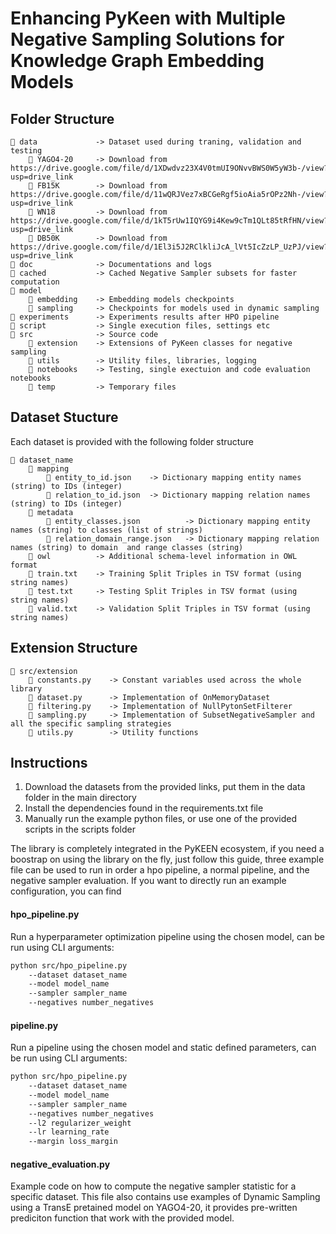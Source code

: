 # Enhancing PyKeen with Multiple Negative Sampling Solutions for Knowledge Graph Embedding Models

## Folder Structure

```
📁 data             -> Dataset used during traning, validation and testing
    📁 YAGO4-20     -> Download from https://drive.google.com/file/d/1XDwdvz23X4V0tmUI9ONvvBWS0W5yW3b-/view?usp=drive_link
    📁 FB15K        -> Download from https://drive.google.com/file/d/11wQRJVez7xBCGeRgf5ioAia5rOPz2Nh-/view?usp=drive_link
    📁 WN18         -> Download from https://drive.google.com/file/d/1kT5rUw1IQYG9i4Kew9cTm1QLt85tRfHN/view?usp=drive_link
    📁 DB50K        -> Download from https://drive.google.com/file/d/1El3i5J2RClkliJcA_lVt5IcZzLP_UzPJ/view?usp=drive_link
📁 doc              -> Documentations and logs
📁 cached           -> Cached Negative Sampler subsets for faster computation
📁 model
    📁 embedding    -> Embedding models checkpoints
    📁 sampling     -> Checkpoints for models used in dynamic sampling
📁 experiments      -> Experiments results after HPO pipeline
📁 script           -> Single execution files, settings etc     
📁 src              -> Source code
    📁 extension    -> Extensions of PyKeen classes for negative sampling
    📁 utils        -> Utility files, libraries, logging
    📁 notebooks    -> Testing, single exectuion and code evaluation notebooks
    📁 temp         -> Temporary files 
```

## Dataset Stucture

Each dataset is provided with the following folder structure

```
📁 dataset_name
    📁 mapping      
        📄 entity_to_id.json    -> Dictionary mapping entity names (string) to IDs (integer)
        📄 relation_to_id.json  -> Dictionary mapping relation names (string) to IDs (integer)
    📁 metadata
        📄 entity_classes.json          -> Dictionary mapping entity names (string) to classes (list of strings)
        📄 relation_domain_range.json   -> Dictionary mapping relation names (string) to domain  and range classes (string)
    📁 owl          -> Additional schema-level information in OWL format
    📄 train.txt    -> Training Split Triples in TSV format (using string names)
    📄 test.txt     -> Testing Split Triples in TSV format (using string names)
    📄 valid.txt    -> Validation Split Triples in TSV format (using string names)
```

## Extension Structure

```
📁 src/extension
    📄 constants.py    -> Constant variables used across the whole library
    📄 dataset.py      -> Implementation of OnMemoryDataset
    📄 filtering.py    -> Implementation of NullPytonSetFilterer
    📄 sampling.py     -> Implementation of SubsetNegativeSampler and all the specific sampling strategies
    📄 utils.py        -> Utility functions

```

## Instructions

1. Download the datasets from the provided links, put them in the data folder in the main directory
2. Install the dependencies found in the requirements.txt file
3. Manually run the example python files, or use one of the provided scripts in the scripts folder

The library is completely integrated in the PyKEEN ecosystem, if you need a boostrap on using the library on the fly, just 
follow this guide, three example file can be used to run in order a hpo pipeline, a normal pipeline, and the negative sampler
evaluation. If you want to directly run an example configuration, you can find 

#### hpo_pipeline.py
Run a hyperparameter optimization pipeline using the chosen model, can be run using CLI arguments:

```bash
python src/hpo_pipeline.py 
    --dataset dataset_name 
    --model model_name 
    --sampler sampler_name 
    --negatives number_negatives
```

#### pipeline.py
Run a pipeline using the chosen model and static defined parameters, can be run using CLI arguments:

```bash
python src/hpo_pipeline.py 
    --dataset dataset_name 
    --model model_name 
    --sampler sampler_name 
    --negatives number_negatives 
    --l2 regularizer_weight 
    --lr learning_rate 
    --margin loss_margin
```

#### negative_evaluation.py

Example code on how to compute the negative sampler statistic for a specific dataset. This file also contains use examples 
of Dynamic Sampling using a TransE pretained model on YAGO4-20, it provides pre-written prediciton function that work 
with the provided model.







